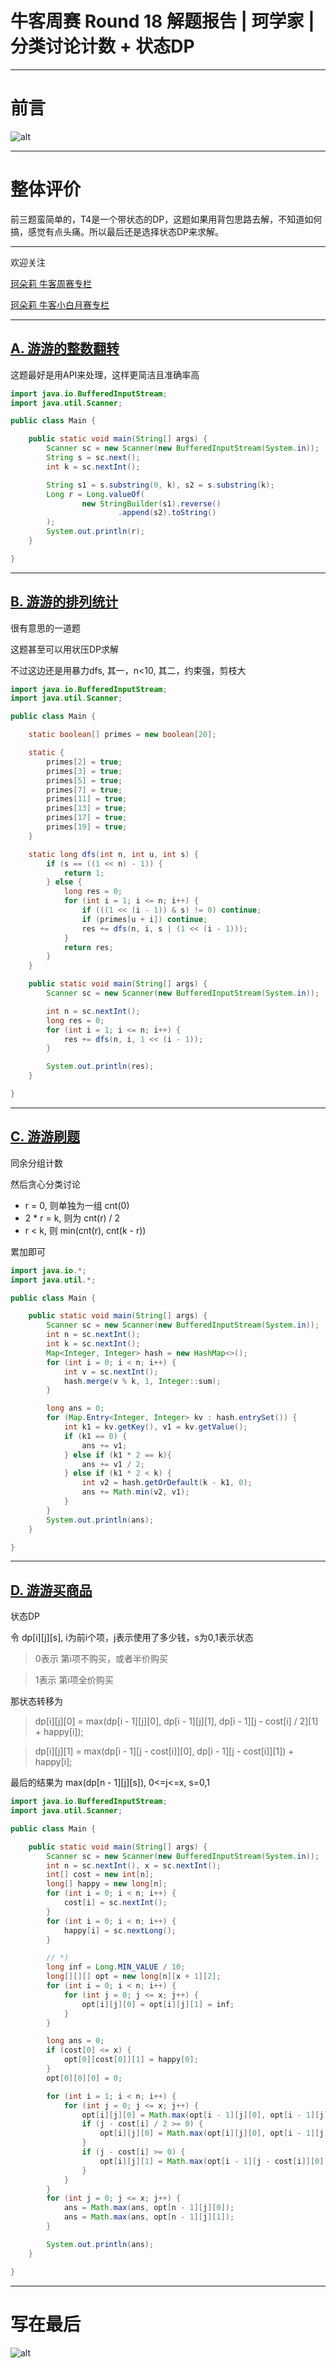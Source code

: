 # 牛客周赛 Round 18 解题报告 | 珂学家 | 分类讨论计数 + 状态DP

---
# 前言

![alt](https://uploadfiles.nowcoder.com/images/20231106/446702330_1699204226113/D2B5CA33BD970F64A6301FA75AE2EB22)


---
# 整体评价

前三题蛮简单的，T4是一个带状态的DP，这题如果用背包思路去解，不知道如何搞，感觉有点头痛。所以最后还是选择状态DP来求解。

---

欢迎关注

[珂朵莉 牛客周赛专栏](https://www.nowcoder.com/issue/tutorial?zhuanlanId=09oWoj)

[珂朵莉 牛客小白月赛专栏](https://www.nowcoder.com/issue/tutorial?zhuanlanId=0pyBbm)

---
## [A. 游游的整数翻转](https://ac.nowcoder.com/acm/contest/68346/A)

这题最好是用API来处理，这样更简洁且准确率高

```java
import java.io.BufferedInputStream;
import java.util.Scanner;

public class Main {

    public static void main(String[] args) {
        Scanner sc = new Scanner(new BufferedInputStream(System.in));
        String s = sc.next();
        int k = sc.nextInt();

        String s1 = s.substring(0, k), s2 = s.substring(k);
        Long r = Long.valueOf(
                new StringBuilder(s1).reverse()
                        .append(s2).toString()
        );
        System.out.println(r);
    }

}

```

---

## [B. 游游的排列统计](https://ac.nowcoder.com/acm/contest/68346/B)

很有意思的一道题

这题甚至可以用状压DP求解

不过这边还是用暴力dfs, 其一，n<10, 其二，约束强，剪枝大

```java
import java.io.BufferedInputStream;
import java.util.Scanner;

public class Main {

    static boolean[] primes = new boolean[20];

    static {
        primes[2] = true;
        primes[3] = true;
        primes[5] = true;
        primes[7] = true;
        primes[11] = true;
        primes[13] = true;
        primes[17] = true;
        primes[19] = true;
    }

    static long dfs(int n, int u, int s) {
        if (s == ((1 << n) - 1)) {
            return 1;
        } else {
            long res = 0;
            for (int i = 1; i <= n; i++) {
                if (((1 << (i - 1)) & s) != 0) continue;
                if (primes[u + i]) continue;
                res += dfs(n, i, s | (1 << (i - 1)));
            }
            return res;
        }
    }

    public static void main(String[] args) {
        Scanner sc = new Scanner(new BufferedInputStream(System.in));

        int n = sc.nextInt();
        long res = 0;
        for (int i = 1; i <= n; i++) {
            res += dfs(n, i, 1 << (i - 1));
        }

        System.out.println(res);
    }

}
```

---

## [C. 游游刷题](https://ac.nowcoder.com/acm/contest/68346/C)

同余分组计数

然后贪心分类讨论

- r = 0, 则单独为一组 cnt(0)
- 2 * r = k, 则为 cnt(r) / 2
- r < k,  则 min(cnt(r), cnt(k - r))

累加即可

```java
import java.io.*;
import java.util.*;

public class Main {

    public static void main(String[] args) {
        Scanner sc = new Scanner(new BufferedInputStream(System.in));
        int n = sc.nextInt();
        int k = sc.nextInt();
        Map<Integer, Integer> hash = new HashMap<>();
        for (int i = 0; i < n; i++) {
            int v = sc.nextInt();
            hash.merge(v % k, 1, Integer::sum);
        }

        long ans = 0;
        for (Map.Entry<Integer, Integer> kv : hash.entrySet()) {
            int k1 = kv.getKey(), v1 = kv.getValue();
            if (k1 == 0) {
                ans += v1;
            } else if (k1 * 2 == k){
                ans += v1 / 2;
            } else if (k1 * 2 < k) {
                int v2 = hash.getOrDefault(k - k1, 0);
                ans += Math.min(v2, v1);
            }
        }
        System.out.println(ans);
    }

}
```

---

## [D. 游游买商品](https://ac.nowcoder.com/acm/contest/68346/D)

状态DP

令 dp[i][j][s],  i为前i个项，j表示使用了多少钱，s为0,1表示状态

> 0表示 第i项不购买，或者半价购买

> 1表示 第i项全价购买

那状态转移为

> dp[i][j][0] = max(dp[i - 1][j][0], dp[i - 1][j][1], dp[i - 1][j - cost[i] / 2][1] + happy[i]);

> dp[i][j][1] = max(dp[i - 1][j - cost[i]][0], dp[i - 1][j - cost[i]][1]) + happy[i];


最后的结果为 max(dp[n - 1][j][s]),  0<=j<=x, s=0,1

```java
import java.io.BufferedInputStream;
import java.util.Scanner;

public class Main {

    public static void main(String[] args) {
        Scanner sc = new Scanner(new BufferedInputStream(System.in));
        int n = sc.nextInt(), x = sc.nextInt();
        int[] cost = new int[n];
        long[] happy = new long[n];
        for (int i = 0; i < n; i++) {
            cost[i] = sc.nextInt();
        }
        for (int i = 0; i < n; i++) {
            happy[i] = sc.nextLong();
        }

        // *)
        long inf = Long.MIN_VALUE / 10;
        long[][][] opt = new long[n][x + 1][2];
        for (int i = 0; i < n; i++) {
            for (int j = 0; j <= x; j++) {
                opt[i][j][0] = opt[i][j][1] = inf;
            }
        }

        long ans = 0;
        if (cost[0] <= x) {
            opt[0][cost[0]][1] = happy[0];
        }
        opt[0][0][0] = 0;

        for (int i = 1; i < n; i++) {
            for (int j = 0; j <= x; j++) {
                opt[i][j][0] = Math.max(opt[i - 1][j][0], opt[i - 1][j][1]);
                if (j - cost[i] / 2 >= 0) {
                    opt[i][j][0] = Math.max(opt[i][j][0], opt[i - 1][j - cost[i] / 2][1] + happy[i]);
                }
                if (j - cost[i] >= 0) {
                    opt[i][j][1] = Math.max(opt[i - 1][j - cost[i]][0], opt[i - 1][j - cost[i]][1]) + happy[i];
                }
            }
        }
        for (int j = 0; j <= x; j++) {
            ans = Math.max(ans, opt[n - 1][j][0]);
            ans = Math.max(ans, opt[n - 1][j][1]);
        }

        System.out.println(ans);
    }

}
```
----

# 写在最后

![alt](https://uploadfiles.nowcoder.com/images/20231106/446702330_1699204234319/D2B5CA33BD970F64A6301FA75AE2EB22)





